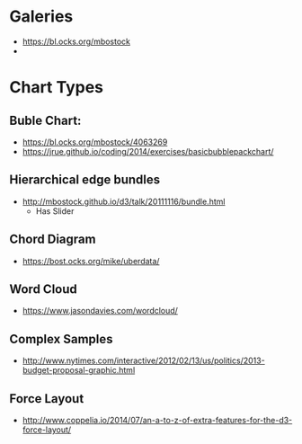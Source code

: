 # Galeries
* https://bl.ocks.org/mbostock
*

# Chart Types

## Buble Chart:
- https://bl.ocks.org/mbostock/4063269
- https://jrue.github.io/coding/2014/exercises/basicbubblepackchart/


## Hierarchical edge bundles
- http://mbostock.github.io/d3/talk/20111116/bundle.html
    - Has Slider

## Chord Diagram
- https://bost.ocks.org/mike/uberdata/

## Word Cloud
- https://www.jasondavies.com/wordcloud/


## Complex Samples
- http://www.nytimes.com/interactive/2012/02/13/us/politics/2013-budget-proposal-graphic.html


##  Force Layout
- http://www.coppelia.io/2014/07/an-a-to-z-of-extra-features-for-the-d3-force-layout/